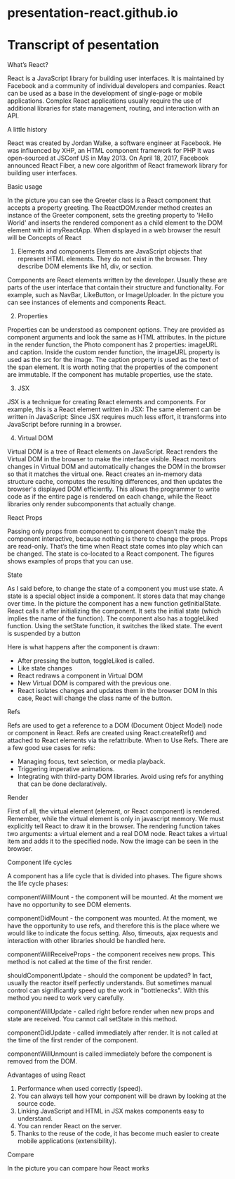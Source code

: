 # presentation-react.github.io
# Transcript of pesentation

What’s React?

React is a JavaScript library for building user interfaces. It is maintained by Facebook and a community of individual developers and companies. 
React can be used as a base in the development of single-page or mobile applications. Complex React applications usually require the use of additional libraries for state management, routing, and interaction with an API. 

A little history

React was created by Jordan Walke, a software engineer at Facebook. He was influenced by XHP, an HTML component framework for PHP
 It was open-sourced at JSConf US in May 2013.
On April 18, 2017, Facebook announced React Fiber, a new core algorithm of React framework library for building user interfaces. 

Basic usage

In the picture you can see the Greeter class is a React component that accepts a property greeting. The ReactDOM.render method creates an instance of the Greeter component, sets the greeting property to 'Hello World' and inserts the rendered component as a child element to the DOM element with id myReactApp.
When displayed in a web browser the result will be
Concepts of React 
1.  Elements and components
Elements are JavaScript objects that represent HTML elements. They do not exist in the browser. They describe DOM elements like h1, div, or section.

Components are React elements written by the developer. Usually these are parts of the user interface that contain their structure and functionality. For example, such as NavBar, LikeButton, or ImageUploader.
In the picture you can see instances of  elements and components React.

2. Properties

Properties can be understood as component options. They are provided as component arguments and look the same as HTML attributes.
In the picture in the render function, the Photo component has 2 properties: imageURL and caption.
Inside the custom render function, the imageURL property is used as the src for the image. The caption property is used as the text of the span element. 
It is worth noting that the properties of the component are immutable. If the component has mutable properties, use the state.

3. JSX

JSX is a technique for creating React elements and components. For example, this is a React element written in JSX:
The same element can be written in JavaScript:
Since JSX requires much less effort, it transforms into JavaScript before running in a browser.

4. Virtual DOM

Virtual DOM is a tree of React elements on JavaScript. React renders the Virtual DOM in the browser to make the interface visible. React monitors changes in Virtual DOM and automatically changes the DOM in the browser so that it matches the virtual one.
React creates an in-memory data structure cache, computes the resulting differences, and then updates the browser's displayed DOM efficiently. This allows the programmer to write code as if the entire page is rendered on each change, while the React libraries only render subcomponents that actually change.

React Props

Passing only props from component to component doesn’t make the component interactive, because nothing is there to change the props. Props are read-only. That’s the time when React state comes into play which can be changed. The state is co-located to a React component.
The figures shows examples of props that you can use.

State

As I said before, to change the state of a component you must use state. A state is a special object inside a component. It stores data that may change over time.
In the picture the component has a new function getInitialState. React calls it after initializing the component. It sets the initial state (which implies the name of the function).
The component also has a toggleLiked function. Using the setState function, it switches the liked state. The event is suspended by a button

Here is what happens after the component is drawn:
- After pressing the button, toggleLiked is called.
- Like state changes
- React redraws a component in Virtual DOM
- New Virtual DOM is compared with the previous one.
- React isolates changes and updates them in the browser DOM
In this case, React will change the class name of the button.

Refs

Refs are used to get a reference to a DOM (Document Object Model) node or component in React.
Refs are created using React.createRef() and attached to React elements via the refattribute.
When to Use Refs.
There are a few good use cases for refs:
-	Managing focus, text selection, or media playback.
-	Triggering imperative animations.
-	Integrating with third-party DOM libraries.
Avoid using refs for anything that can be done declaratively.

Render

First of all, the virtual element (element, or React component) is rendered. Remember, while the virtual element is only in javascript memory. We must explicitly tell React to draw it in the browser.
The rendering function takes two arguments: a virtual element and a real DOM node. React takes a virtual item and adds it to the specified node. Now the image can be seen in the browser.

Component life cycles

A component has a life cycle that is divided into phases. The figure shows the life cycle phases:

componentWillMount - the component will be mounted. At the moment we have no opportunity to see DOM elements.

componentDidMount - the component was mounted. At the moment, we have the opportunity to use refs, and therefore this is the place where we would like to indicate the focus setting. Also, timeouts, ajax requests and interaction with other libraries should be handled here.

componentWillReceiveProps - the component receives new props. This method is not called at the time of the first render.

shouldComponentUpdate - should the component be updated? In fact, usually the reactor itself perfectly understands. But sometimes manual control can significantly speed up the work in "bottlenecks". With this method you need to work very carefully.

componentWillUpdate - called right before render when new props and state are received. You cannot call setState in this method.

componentDidUpdate - called immediately after render. It is not called at the time of the first render of the component.

componentWillUnmount is called immediately before the component is removed from the DOM.

Advantages of using React

1. Performance when used correctly (speed).
2. You can always tell how your component will be drawn by looking at the source code.
3. Linking JavaScript and HTML in JSX makes components easy to understand.
4. You can render React on the server.
5. Thanks to the reuse of the code, it has become much easier to create mobile applications (extensibility).

Compare

In the picture you can compare how React works
